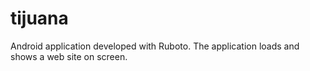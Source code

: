 tijuana
=======

Android application developed with Ruboto. The application loads and shows a web site on screen.